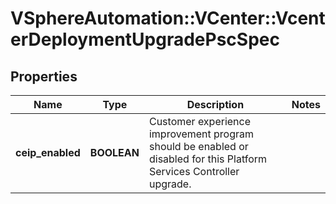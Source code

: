 # VSphereAutomation::VCenter::VcenterDeploymentUpgradePscSpec

## Properties
Name | Type | Description | Notes
------------ | ------------- | ------------- | -------------
**ceip_enabled** | **BOOLEAN** | Customer experience improvement program should be enabled or disabled for this Platform Services Controller upgrade. | 


